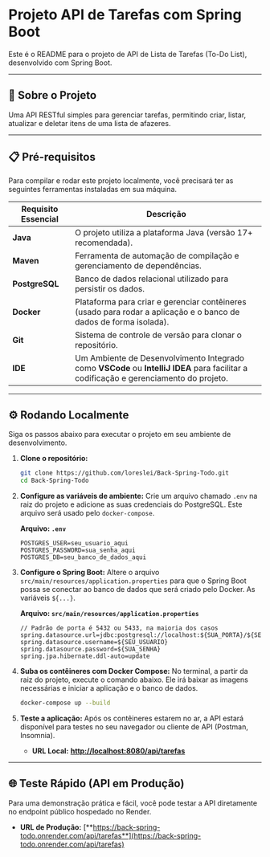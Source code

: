 # Projeto API de Tarefas com Spring Boot

Este é o README para o projeto de API de Lista de Tarefas (To-Do List), desenvolvido com Spring Boot.

---

## 🚀 Sobre o Projeto

Uma API RESTful simples para gerenciar tarefas, permitindo criar, listar, atualizar e deletar itens de uma lista de afazeres.

---
## 📋 Pré-requisitos

Para compilar e rodar este projeto localmente, você precisará ter as seguintes ferramentas instaladas em sua máquina.

| Requisito Essencial | Descrição |
| ------------------ | ------------------------------------------------------------------ |
| **Java** | O projeto utiliza a plataforma Java (versão 17+ recomendada). |
| **Maven** | Ferramenta de automação de compilação e gerenciamento de dependências. |
| **PostgreSQL** | Banco de dados relacional utilizado para persistir os dados. |
| **Docker** | Plataforma para criar e gerenciar contêineres (usado para rodar a aplicação e o banco de dados de forma isolada). |
| **Git** | Sistema de controle de versão para clonar o repositório. |
| **IDE** | Um Ambiente de Desenvolvimento Integrado como **VSCode** ou **IntelliJ IDEA** para facilitar a codificação e gerenciamento do projeto. |

--- 

## ⚙️ Rodando Localmente

Siga os passos abaixo para executar o projeto em seu ambiente de desenvolvimento.

1.  **Clone o repositório:**
    ```bash
    git clone https://github.com/loreslei/Back-Spring-Todo.git
    cd Back-Spring-Todo
    ```

2.  **Configure as variáveis de ambiente:**
    Crie um arquivo chamado `.env` na raiz do projeto e adicione as suas credenciais do PostgreSQL. Este arquivo será usado pelo `docker-compose`.

    **Arquivo: `.env`**
    ```env
    POSTGRES_USER=seu_usuario_aqui
    POSTGRES_PASSWORD=sua_senha_aqui
    POSTGRES_DB=seu_banco_de_dados_aqui
    ```

3.  **Configure o Spring Boot:**
    Altere o arquivo `src/main/resources/application.properties` para que o Spring Boot possa se conectar ao banco de dados que será criado pelo Docker. As variáveis `${...}`.

    **Arquivo: `src/main/resources/application.properties`**
    ```properties
    // Padrão de porta é 5432 ou 5433, na maioria dos casos
    spring.datasource.url=jdbc:postgresql://localhost:${SUA_PORTA}/${SEU_DB}
    spring.datasource.username=${SEU_USUARIO}
    spring.datasource.password=${SUA_SENHA}
    spring.jpa.hibernate.ddl-auto=update
    ```

4.  **Suba os contêineres com Docker Compose:**
    No terminal, a partir da raiz do projeto, execute o comando abaixo. Ele irá baixar as imagens necessárias e iniciar a aplicação e o banco de dados.
    ```bash
    docker-compose up --build
    ```

5.  **Teste a aplicação:**
    Após os contêineres estarem no ar, a API estará disponível para testes no seu navegador ou cliente de API (Postman, Insomnia).

    * **URL Local:** [**http://localhost:8080/api/tarefas**](http://localhost:8080/api/tarefas)
  
---

## 🌐 Teste Rápido (API em Produção)

Para uma demonstração prática e fácil, você pode testar a API diretamente no endpoint público hospedado no Render.

* **URL de Produção:** [**https://back-spring-todo.onrender.com/api/tarefas**](https://back-spring-todo.onrender.com/api/tarefas)
